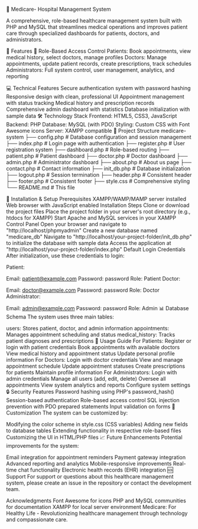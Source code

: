 🏥 Medicare- Hospital Management System

A comprehensive, role-based healthcare management system built with PHP and MySQL that streamlines medical operations and improves patient care through specialized dashboards for patients, doctors, and administrators.

🌟 Features
👥 Role-Based Access Control
Patients: Book appointments, view medical history, select doctors, manage profiles
Doctors: Manage appointments, update patient records, create prescriptions, track schedules
Administrators: Full system control, user management, analytics, and reporting

💻 Technical Features
Secure authentication system with password hashing
Responsive design with clean, professional UI
Appointment management with status tracking
Medical history and prescription records
Comprehensive admin dashboard with statistics
Database initialization with sample data
🛠️ Technology Stack
Frontend: HTML5, CSS3, JavaScript
Backend: PHP
Database: MySQL (with PDO)
Styling: Custom CSS with Font Awesome icons
Server: XAMPP compatible
📁 Project Structure
medicare-system ├── config.php # Database configuration and session management
├── index.php # Login page with authentication
├── register.php # User registration system
├── dashboard.php # Role-based routing
├── patient.php # Patient dashboard
├── doctor.php # Doctor dashboard
├── admin.php # Administrator dashboard
├── about.php # About us page
├── contact.php # Contact information
├── init_db.php # Database initialization
├── logout.php # Session termination
├── header.php # Consistent header
├── footer.php # Consistent footer
├── style.css # Comprehensive styling
└── README.md # This file

🚀 Installation & Setup
Prerequisites
XAMPP/WAMP/MAMP server installed
Web browser with JavaScript enabled
Installation Steps
Clone or download the project files
Place the project folder in your server's root directory (e.g., htdocs for XAMPP)
Start Apache and MySQL services in your XAMPP Control Panel
Open your browser and navigate to "http://localhost/phpmyadmin"
Create a new database named "medicare_db"
Navigate to "http://localhost/your-project-folder/init_db.php" to initialize the database with sample data
Access the application at "http://localhost/your-project-folder/index.php"
Default Login Credentials
After initialization, use these credentials to login:

Patient:

Email: patient@example.com
Password: password
Role: Patient
Doctor:

Email: doctor@example.com
Password: password
Role: Doctor
Administrator:

Email: admin@example.com
Password: password
Role: Admin
📊 Database Schema
The system uses three main tables:

users: Stores patient, doctor, and admin information
appointments: Manages appointment scheduling and status
medical_history: Tracks patient diagnoses and prescriptions
🎯 Usage Guide
For Patients:
Register or login with patient credentials
Book appointments with available doctors
View medical history and appointment status
Update personal profile information
For Doctors:
Login with doctor credentials
View and manage appointment schedule
Update appointment statuses
Create prescriptions for patients
Maintain profile information
For Administrators:
Login with admin credentials
Manage all users (add, edit, delete)
Oversee all appointments
View system analytics and reports
Configure system settings
🔒 Security Features
Password hashing using PHP's password_hash()
Session-based authentication
Role-based access control
SQL injection prevention with PDO prepared statements
Input validation on forms
🎨 Customization
The system can be customized by:

Modifying the color scheme in style.css (CSS variables)
Adding new fields to database tables
Extending functionality in respective role-based files
Customizing the UI in HTML/PHP files
📈 Future Enhancements
Potential improvements for the system:

Email integration for appointment reminders
Payment gateway integration
Advanced reporting and analytics
Mobile-responsive improvements
Real-time chat functionality
Electronic health records (EHR) integration
🆘 Support
For support or questions about this healthcare management system, please create an issue in the repository or contact the development team.

Acknowledgments
Font Awesome for icons
PHP and MySQL communities for documentation
XAMPP for local server environment
Medicare: For Healthy Life - Revolutionizing healthcare management through technology and compassionate care.
